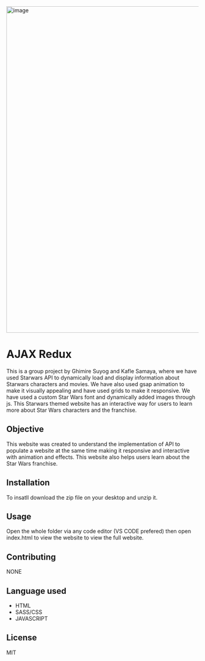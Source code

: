 <img width="855" alt="image" src="https://github.com/samaya007/AJAJ-redux/assets/121986334/47bbca19-7d60-4714-8e2b-13b96d599484">

# AJAX Redux

This is a group project by Ghimire Suyog and Kafle Samaya, where we have used Starwars API to dynamically load and display information about Starwars characters and movies. We have also used gsap animation to make it visually appealing and have used grids to make it responsive. We have used a custom Star Wars font and dynamically added images through js. This Starwars themed website has an interactive way for users to learn more about Star Wars characters and the franchise.

## Objective
This website was created to understand the implementation of API to populate a website at the same time making it responsive and interactive with animation and effects. This website also helps users learn about the Star Wars franchise.

## Installation

To insatll download the zip file on your desktop and unzip it.

## Usage

Open the whole folder via any code editor (VS CODE prefered) then open index.html to view the website to view the full website. 

## Contributing

NONE

## Language used
* HTML
* SASS/CSS
* JAVASCRIPT

## License
MIT
